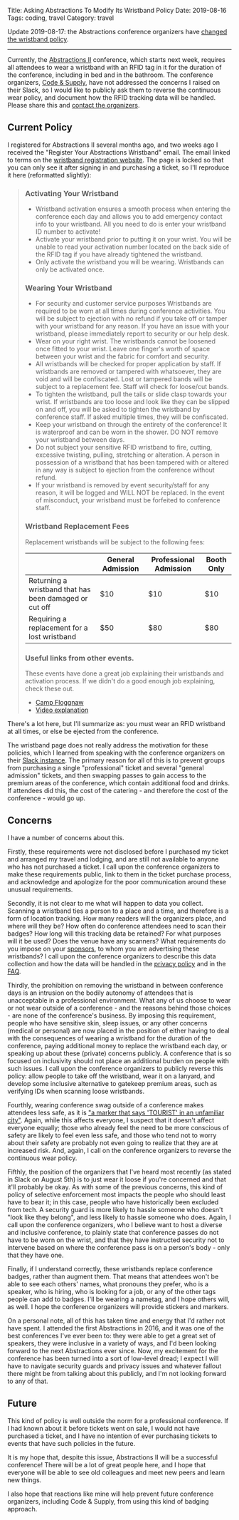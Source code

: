 Title: Asking Abstractions To Modify Its Wristband Policy
Date: 2019-08-16
Tags: coding, travel
Category: travel

Update 2019-08-17: the Abstractions conference organizers have
[changed the wristband
policy](https://twitter.com/abstractionscon/status/1162763702627655680).

---

Currently, the [Abstractions II](https://abstractions.io/) conference, which
starts next week, requires all attendees to wear a wristband with an RFID tag
in it for the duration of the conference, including in bed and in the bathroom.
The conference organizers, [Code & Supply](https://codeandsupply.co/), have not
addressed the concerns I raised on their Slack, so I would like to publicly ask
them to reverse the continuous wear policy, and document how the RFID tracking
data will be handled. Please share this and
[contact the organizers](https://abstractions.io/contact-us/).
<!-- PELICAN_END_SUMMARY -->

## Current Policy

I registered for Abstractions II several months ago, and two weeks ago I
received the "Register Your Abstractions Wristband" email. The email linked to
terms on the
[wristband registration website](https://codeandsupply.co/wristband).
The page is locked so that you can only see it after signing in and purchasing
a ticket, so I'll reproduce it here (reformatted slightly):

> ### Activating Your Wristband
>
> - Wristband activation ensures a smooth process when entering the conference
>   each day and allows you to add emergency contact info to your wristband.
>   All you need to do is enter your wristband ID number to activate!
> - Activate your wristband prior to putting it on your wrist. You will be
>   unable to read your activation number located on the back side of the RFID
>   tag if you have already tightened the wristband.
> - Only activate the wristband you will be wearing. Wristbands can only be
>   activated once.
>
> ### Wearing Your Wristband
>
> - For security and customer service purposes Wristbands are required to be
>   worn at all times during conference activities. You will be subject to
>   ejection with no refund if you take off or tamper with your wristband for
>   any reason. If you have an issue with your wristband, please immediately
>   report to security or our help desk.
> - Wear on your right wrist. The wristbands cannot be loosened once fitted to
>   your wrist. Leave one finger's worth of space between your wrist and the
>   fabric for comfort and security.
> - All wristbands will be checked for proper application by staff. If
>   wristbands are removed or tampered with whatsoever, they are void and will
>   be confiscated. Lost or tampered bands will be subject to a replacement
>   fee. Staff will check for loose/cut bands.
> - To tighten the wristband, pull the tails or slide clasp towards your wrist.
>   If wristbands are too loose and look like they can be slipped on and off,
>   you will be asked to tighten the wristband by conference staff. If asked
>   multiple times, they will be confiscated.
> - Keep your wristband on through the entirety of the conference! It is
>   waterproof and can be worn in the shower. DO NOT remove your wristband
>   between days.
> - Do not subject your sensitive RFID wristband to fire, cutting, excessive
>   twisting, pulling, stretching or alteration. A person in possession of a
>   wristband that has been tampered with or altered in any way is subject to
>   ejection from the conference without refund.
> - If your wristband is removed by event security/staff for any reason, it
>   will be logged and WILL NOT be replaced. In the event of misconduct, your
>   wristband must be forfeited to conference staff.
>
> ### Wristband Replacement Fees
>
> Replacement wristbands will be subject to the following fees:
>
> |   | General Admission | Professional Admission | Booth Only |
> | - | ----------------- | ---------------------- | ---------- |
> | Returning a wristband that has been damaged or cut off | $10 | $10 | $10 |
> | Requiring a replacement for a lost wristband | $50 | $80 | $80 |
>
> ### Useful links from other events.
>
> These events have done a great job explaining their wristbands and activation
> process. If we didn't do a good enough job explaining, check these out.
>
> - [Camp Floggnaw](https://campfloggnaw.com/mobile#activation)
> - [Video explanation](https://www.youtube.com/watch?v=hxN4mka71B0)

There's a lot here, but I'll summarize as: you must wear an RFID wristband at
all times, or else be ejected from the conference.

The wristband page does not really address the motivation for these policies,
which I learned from speaking with the conference organizers on their
[Slack instance](https://codeandsupply.co/chat). The primary reason for all of
this is to prevent groups from purchasing a single "professional" ticket and
several "general admission" tickets, and then swapping passes to gain access to
the premium areas of the conference, which contain additional food and drinks.
If attendees did this, the cost of the catering - and therefore the cost of
the conference - would go up.

## Concerns

I have a number of concerns about this.

Firstly, these requirements were not disclosed before I purchased my ticket and
arranged my travel and lodging, and are still not available to anyone who has
not purchased a ticket. I call upon the conference organizers to make these
requirements public, link to them in the ticket purchase process, and
acknowledge and apologize for the poor communication around these unusual
requirements.

Secondly, it is not clear to me what will happen to data you collect. Scanning
a wristband ties a person to a place and a time, and therefore is a form of
location tracking. How many readers will the organizers place, and where will
they be? How often do conference attendees need to scan their badges? How long
will this tracking data be retained? For what purposes will it be used? Does
the venue have any scanners? What requirements do you impose on your
[sponsors](https://abstractions.io/sponsor/#do-you-have-a-lead-generation-tool-like-a-badge-scanner),
to whom you are advertising these wristbands? I call upon the conference
organizers to describe this data collection and how the data will be handled in
the [privacy policy](https://codeandsupply.co/policies/privacy) and in the
[FAQ](https://abstractions.io/faq/).

Thirdly, the prohibition on removing the wristband in between conference days
is an intrusion on the bodily autonomy of attendees that is unacceptable in a
professional environment.
What any of us choose to wear or not wear outside of a conference - and the
reasons behind those choices - are none of the conference's business.
By imposing this requirement, people who have sensitive skin, sleep issues, or
any other concerns (medical or personal) are now placed in the position of
either having to deal with the consequences of wearing a wristband for the
duration of the conference, paying additional money to replace the wristband
each day, or speaking up about these (private) concerns publicly. A conference
that is so focused on inclusivity should not place an additional burden on
people with such issues. I call upon the conference organizers to publicly
reverse this policy: allow people to take off the wristband, wear it on a
lanyard, and develop some inclusive alternative to gatekeep premium areas, such
as verifying IDs when scanning loose wristbands.

Fourthly, wearing conference swag outside of a conference makes attendees less
safe, as it is ["a marker that says 'TOURIST' in an unfamiliar
city"](https://twitter.com/chrisjrn/status/1162359104242778112). Again, while
this affects everyone, I suspect that it doesn't affect everyone equally; those
who already feel the need to be more conscious of safety are likely to feel
even less safe, and those who tend not to worry about their safety are probably
not even going to realize that they are at increased risk. And, again, I call
on the conference organizers to reverse the continuous wear policy.

Fifthly, the position of the organizers that I've heard most recently (as
stated in Slack on August 5th) is to just wear it loose if you're concerned and
that it'll probably be okay. As with some of the previous concerns, this kind
of policy of selective enforcement most impacts the people who should least
have to bear it; in this case, people who have historically been excluded from
tech. A security guard is more likely to hassle someone who doesn't "look like
they belong", and less likely to hassle someone who does. Again, I call upon
the conference organizers, who I believe want to host a diverse and inclusive
conference, to plainly state that conference passes do not have to be worn on
the wrist, and that they have instructed security not to intervene based on
where the conference pass is on a person's body - only that they have one.

Finally, if I understand correctly, these wristbands replace conference badges,
rather than augment them. That means that attendees won't be able to see each
others' names, what pronouns they prefer, who is a speaker, who is hiring, who
is looking for a job, or any of the other tags people can add to badges. I'll
be wearing a nametag, and I hope others will, as well. I hope the conference
organizers will provide stickers and markers.

On a personal note, all of this has taken time and energy that I'd rather not
have spent. I attended the first Abstractions in 2016, and it was one of the
best conferences I've ever been to: they were able to get a great set of
speakers, they were inclusive in a variety of ways, and I'd been looking
forward to the next Abstractions ever since. Now, my excitement for the
conference has been turned into a sort of low-level dread; I expect I will have
to navigate security guards and privacy issues and whatever fallout there might
be from talking about this publicly, and I'm not looking forward to any of
that.

## Future

This kind of policy is well outside the norm for a professional conference. If
I had known about it before tickets went on sale, I would not have purchased a
ticket, and I have no intention of ever purchasing tickets to events that have
such policies in the future.

It is my hope that, despite this issue, Abstractions II will be a successful
conference! There will be a lot of great people here, and I hope that everyone
will be able to see old colleagues and meet new peers and learn new things.

I also hope that reactions like mine will help prevent future conference
organizers, including Code & Supply, from using this kind of badging approach.
